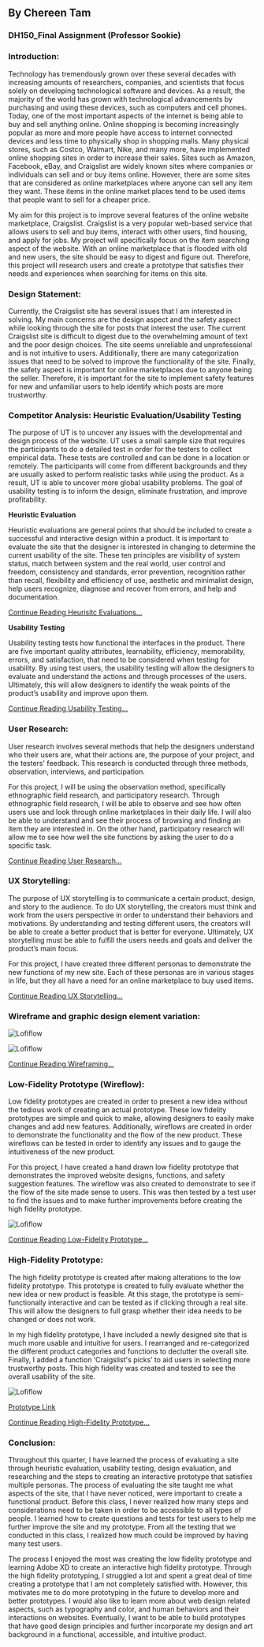 ## By Chereen Tam 

### DH150_Final Assignment (Professor Sookie)






### Introduction:

  Technology has tremendously grown over these several decades with increasing amounts of researchers, companies, and scientists that focus solely on developing technological software and devices. As a result, the majority of the world has grown with technological advancements by purchasing and using these devices, such as computers and cell phones. Today, one of the most important aspects of the internet is being able to buy and sell anything online. Online shopping is becoming increasingly popular as more and more people have access to internet connected devices and less time to physically shop in shopping malls. Many physical stores, such as Costco, Walmart, Nike, and many more, have implemented online shopping sites in order to increase their sales. Sites such as Amazon, Facebook, eBay, and Craigslist are widely known sites where companies or individuals can sell and or buy items online. However, there are some sites that are considered as online marketplaces where anyone can sell any item they want. These items in the online market places tend to be used items that people want to sell for a cheaper price. 

  My aim for this project is to improve several features of the online website marketplace, Craigslist. Craigslist is a very popular  web-based service that allows users to sell and buy items, interact with other users, find housing, and apply for jobs. My project will specifically focus on the item searching aspect of the website. With an online marketplace that is flooded with old and new users, the site should be easy to digest and figure out. Therefore, this project will research users and create a prototype that satisfies their needs and experiences when searching for items on this site.  






### Design Statement:

  Currently, the Craigslist site has several issues that I am interested in solving. My main concerns are the design aspect and the safety aspect while looking through the site for posts that interest the user. The current Craigslist site is difficult to digest due to the overwhelming amount of text and the poor design choices. The site seems unreliable and unprofessional and is not intuitive to users. Additionally, there are many categorization issues that need to be solved to improve the functionality of the site. Finally, the safety aspect is important for online marketplaces due to anyone being the seller. Therefore, it is important for the site to implement safety features for new and unfamiliar users to help identify which posts are more trustworthy. 





### Competitor Analysis: Heuristic Evaluation/Usability Testing

The purpose of UT is to uncover any issues with the developmental and design process of the website. UT uses a small sample size that requires the participants to do a detailed test in order for the testers to collect empirical data. These tests are controlled and can be done in a location or remotely. The participants will come from different backgrounds and they are usually asked to perform realistic tasks while using the product. As a result, UT is able to uncover more global usability problems. The goal of usability testing is to inform the design, eliminate frustration, and improve profitability.



**Heuristic Evaluation**

Heuristic evaluations are general points that should be included to create a successful and interactive design within a product. It is important to evaluate the site that the designer is interested in changing to determine the current usability of the site. These ten principles are visibility of system status, match between system and the real world, user control and freedom, consistency and standards, error prevention, recognition rather than recall, flexibility and efficiency of use, aesthetic and minimalist design, help users recognize, diagnose and recover from errors, and help and documentation.

[Continue Reading Heurisitc Evaluations...](https://github.com/chereeny/DH150_Assignment1)



**Usability Testing**

Usability testing tests how functional the interfaces in the product. There are five important quality attributes, learnability, efficiency, memorability, errors, and satisfaction, that need to be considered when testing for usability. By using test users, the usability testing will allow the designers to evaluate and understand the actions and through processes of the users. Ultimately, this will allow designers to identify the weak points of the product’s usability and improve upon them.

[Continue Reading Usability Testing...](https://github.com/chereeny/DH150-Assignment2)






### User Research: 

  User research involves several methods that help the designers understand who their users are, what their actions are, the purpose of your project, and the testers' feedback. This research is conducted through three methods, observation, interviews, and participation.
  
  For this project, I will be using the observation method, specifically ethnographic field research, and participatory research. Through ethnographic field research, I will be able to observe and see how often users use and look through online marketplaces in their daily life. I will also be able to understand and see their process of browsing and finding an item they are interested in. On the other hand, participatory research will allow me to see how well the site functions by asking the user to do a specific task. 

[Continue Reading User Research...](https://github.com/chereeny/-DH150-Assignment4)






### UX Storytelling:

  The purpose of UX storytelling is to communicate a certain product, design, and story to the audience. To do UX storytelling, the creators must think and work from the users perspective in order to understand their behaviors and motivations. By understanding and testing different users, the creators will be able to create a better product that is better for everyone. Ultimately, UX storytelling must be able to fulfill the users needs and goals and deliver the product’s main focus.

  For this project, I have created three different personas to demonstrate the new functions of my new site. Each of these personas are in various stages in life, but they all have a need for an online marketplace to buy used items. 
  
[Continue Reading UX Storytelling...](https://github.com/chereeny/DH150-Assignment5)






### Wireframe and graphic design element variation:

![Lofiflow](1.png)

![Lofiflow](ScreenDesigns.png)

[Continue Reading Wireframing...](https://github.com/chereeny/DH150-Assignment6)






### Low-Fidelity Prototype (Wireflow):

  Low fidelity prototypes are created in order to present a new idea without the tedious work of creating an actual prototype. These low fidelity prototypes are simple and quick to make, allowing designers to easily make changes and add new features. Additionally, wireflows are created in order to demonstrate the functionality and the flow of the new product. These wireflows can be tested in order to identify any issues and to gauge the intuitiveness of the new product. 

  For this project, I have created a hand drawn low fidelity prototype that demonstrates the improved website designs, functions, and safety suggestion features. The wireflow was also created to demonstrate to see if the flow of the site made sense to users. This was then tested by a test user to find the issues and to make further improvements before creating the high fidelity prototype.

![Lofiflow](2.png)

[Continue Reading Low-Fidelity Prototype...](https://github.com/chereeny/DH150-Assignment6)






### High-Fidelity Prototype:

  The high fidelity prototype is created after making alterations to the low fidelity prototype. This prototype is created to fully evaluate whether the new idea or new product is feasible. At this stage, the prototype is semi-functionally interactive and can be tested as if clicking through a real site. This will allow the designers to full grasp whether their idea needs to be changed or does not work. 

  In my high fidelity prototype, I have included a newly designed site that is much more usable and intuitive for users. I rearranged and re-categorized the different product categories and functions to declutter the overall site. Finally, I added a function ‘Craigslist's picks’ to aid users in selecting more trustworthy posts. This high fidelity was created and tested to see the overall usability of the site. 

![Lofiflow](Wireflow.png)

[Prototype Link](https://xd.adobe.com/view/65c01a42-19a9-414c-55ef-66b362ae7e15-13f1/)

[Continue Reading High-Fidelity Prototype...](https://github.com/chereeny/DH150-Assignment7)






### Conclusion:

  Throughout this quarter, I have learned the process of evaluating a site through heuristic evaluation, usability testing, design evaluation, and researching and the steps to creating an interactive prototype that satisfies multiple personas. The process of evaluating the site taught me what aspects of the site, that I have never noticed, were important to create a functional product. Before this class, I never realized how many steps and considerations need to be taken in order to be accessible to all types of people. I learned how to create questions and tests for test users to help me further improve the site and my prototype. From all the testing that we conducted in this class, I realized how much could be improved by having many test users. 
  
  The process I enjoyed the most was creating the low fidelity prototype and learning Adobe XD to create an interactive high fidelity prototype. Through the high fidelity prototyping, I struggled a lot and spent a great deal of time creating a prototype that I am not completely satisfied with. However, this motivates me to do more prototyping in the future to develop more and better prototypes. I would also like to learn more about web design related aspects, such as typography and color, and human behaviors and their interactions on websites. Eventually, I want to be able to build prototypes that have good design principles and further incorporate my design and art background in a functional, accessible, and intuitive product. 
